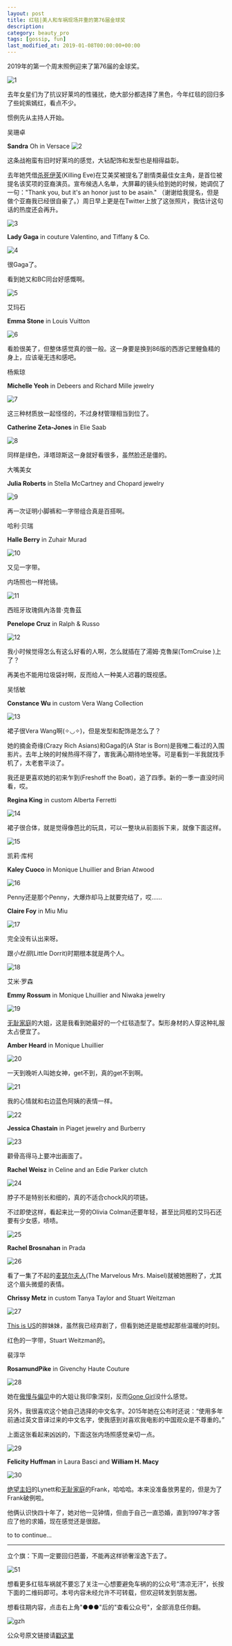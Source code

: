 ```yaml
---
layout: post
title: 红毯|美人和车祸现场并重的第76届金球奖
description: 
category: beauty_pro
tags: [gossip, fun]
last_modified_at: 2019-01-08T00:00:00+00:00
---
```


2019年的第一个周末照例迎来了第76届的金球奖。

![1](/../assets/img/2019-01-08/1.jpg)

去年女星们为了抗议好莱坞的性骚扰，绝大部分都选择了黑色，今年红毯的回归多了些姹紫嫣红，看点不少。

惯例先从主持人开始。


吴珊卓

__Sandra__ Oh in Versace
![2](/../assets/img/2019-01-08/2-sandra-oh-inVersace.jpg)

这条战袍蛮有旧时好莱坞的感觉，大钻配饰和发型也是相得益彰。

去年她凭借[杀死伊芙](https://zh.wikipedia.org/wiki/%E6%AE%BA%E6%AD%BB%E4%BC%8A%E8%8A%99)(Killing Eve)在艾美奖被提名了剧情类最佳女主角，是首位被提名该奖项的亚裔演员。宣布候选人名单，大屏幕的镜头给到她的时候，她调侃了一句："Thank you, but it's an honor just to be asain." （谢谢给我提名，但是做个亚裔我已经很自豪了。）周日早上更是在Twitter上放了这张照片，我估计这句话的热度还会再升。

![3](/../assets/img/2019-01-08/3.jpg)


__Lady Gaga__ in couture Valentino, and Tiffany & Co.

![4](/../assets/img/2019-01-08/4.jpg)

很Gaga了。

看到她又和BC同台好感慨啊。

![5](/../assets/img/2019-01-08/5.jpg)


艾玛石

__Emma Stone__ in Louis Vuitton

![6](/../assets/img/2019-01-08/6.jpg)

看脸很美了，但整体感觉真的很一般。这一身要是换到86版的西游记里鲤鱼精的身上，应该毫无违和感吧。


杨紫琼

__Michelle Yeoh__ in Debeers and Richard Mille jewelry

![7](/../assets/img/2019-01-08/7.jpg)

这三种材质放一起怪怪的，不过身材管理相当到位了。


__Catherine Zeta-Jones__ in Elie Saab

![8](/../assets/img/2019-01-08/8.jpg)

同样是绿色，泽塔琼斯这一身就好看很多，虽然脸还是僵的。


大嘴美女

__Julia Roberts__ in Stella McCartney and Chopard jewelry

![9](/../assets/img/2019-01-08/9.jpg)

再一次证明小脚裤和一字带组合真是百搭啊。


哈利·贝瑞

__Halle Berry__ in Zuhair Murad

![10](/../assets/img/2019-01-08/10.jpg)

又见一字带。

内场照也一样抢镜。

![11](/../assets/img/2019-01-08/11.jpg)


西班牙玫瑰佩內洛普·克魯茲

__Penelope Cruz__ in Ralph & Russo

![12](/../assets/img/2019-01-08/12.jpg)

我小时候觉得怎么有这么好看的人啊，怎么就插在了湯姆·克魯屎(TomCruise )上了？

再美也不能用垃圾袋衬啊，反而给人一种美人迟暮的既视感。


吴恬敏

__Constance Wu__ in custom Vera Wang Collection

![13](/../assets/img/2019-01-08/13.jpg)

裙子很Vera Wang啊(✧◡✧)，但是发型和配饰是怎么了？

她的摘金奇缘(Crazy Rich Asians)和Gaga的(A Star is Born)是我唯二看过的入围影片。去年上映的时候热得不得了，害我满心期待地坐等。可是看到一半我就找手机了，太老套平淡了。

我还是更喜欢她的初来乍到(Freshoff the Boat)，追了四季。新的一季一直没时间看，哎。

  
__Regina King__ in custom Alberta Ferretti

![14](/../assets/img/2019-01-08/14.jpg)

裙子很合体，就是觉得像芭比的玩具，可以一整块从前面拆下来，就像下面这样。

![15](/../assets/img/2019-01-08/15.jpg)


凯莉·库柯

__Kaley Cuoco__ in Monique Lhuillier and Brian Atwood

![16](/../assets/img/2019-01-08/16.jpg)

Penny还是那个Penny，大爆炸却马上就要完结了，哎……


__Claire Foy__ in Miu Miu

![17](/../assets/img/2019-01-08/17.jpg)

完全没有认出来呀。

跟*小杜丽*(Little Dorrit)时期根本就是两个人。

![18](/../assets/img/2019-01-08/18.jpg)


艾米·罗森

__Emmy Rossum__ in Monique Lhuillier and Niwaka jewelry

![19](/../assets/img/2019-01-08/19.jpg)

[无耻家庭](https://zh.wikipedia.org/wiki/%E7%84%A1%E6%81%A5%E4%B9%8B%E5%BE%92_(%E7%BE%8E%E5%9C%8B%E9%9B%BB%E8%A6%96%E5%8A%87))的大姐，这是我看到她最好的一个红毯造型了。梨形身材的人穿这种礼服太占便宜了。


__Amber Heard__ in Monique Lhuillier

![20](/../assets/img/2019-01-08/20.jpg)

一天到晚听人叫她女神，get不到，真的get不到啊。

![21](/../assets/img/2019-01-08/21.jpg)

我的心情就和右边蓝色阿姨的表情一样。

![22](/../assets/img/2019-01-08/22.jpg)


__Jessica Chastain__ in Piaget jewelry and Burberry

![23](/../assets/img/2019-01-08/23.jpg)

颧骨高得马上要冲出画面了。


__Rachel Weisz__ in Celine and an Edie Parker clutch

![24](/../assets/img/2019-01-08/24.jpg)

脖子不是特别长和细的，真的不适合chock风的项链。

不过即使这样，看起来比一旁的Olivia Colman还要年轻，甚至比同框的艾玛石还要有少女感，啧啧。

![25](/../assets/img/2019-01-08/25.jpg)


__Rachel Brosnahan__ in Prada

![26](/../assets/img/2019-01-08/26.jpg)

看了一集了不起的[麦瑟尔夫人](https://en.wikipedia.org/wiki/The_Marvelous_Mrs._Maisel)(The Marvelous Mrs. Maisel)就被她圈粉了，尤其这个眉头微蹙的表情。


__Chrissy Metz__ in custom Tanya Taylor and Stuart Weitzman

![27](/../assets/img/2019-01-08/27.jpg)

[This is US](https://en.wikipedia.org/wiki/This_Is_Us_(TV_series))的胖妹妹，虽然我已经弃剧了，但看到她还是能想起那些温暖的时刻。

红色的一字带，Stuart Weitzman的。

 
裴淳华

__RosamundPike__ in Givenchy Haute Couture

![28](/../assets/img/2019-01-08/28.jpg)

她在[傲慢与偏见](https://zh.wikipedia.org/wiki/%E5%82%B2%E6%85%A2%E8%88%87%E5%81%8F%E8%A6%8B_(2005%E5%B9%B4%E9%9B%BB%E5%BD%B1))中的大姐让我印象深刻，反而[Gone Girl](https://en.wikipedia.org/wiki/Gone_Girl_(film))没什么感觉。


另外，我很喜欢这个她自己选择的中文名字。2015年她在公布时还说：“使用多年前通过英文音译过来的中文名字，使我感到对喜欢我电影的中国观众是不尊重的。”

上面这张看起来凶凶的，下面这张内场照感觉亲切一点。

![29](/../assets/img/2019-01-08/29.jpg)


__Felicity Huffman__ in Laura Basci and __William H. Macy__

![30](/../assets/img/2019-01-08/30.jpg)

[绝望主妇](https://zh.wikipedia.org/wiki/%E7%BB%9D%E6%9C%9B%E7%9A%84%E4%B8%BB%E5%A6%87)的Lynett和[无耻家庭](https://zh.wikipedia.org/wiki/%E7%84%A1%E6%81%A5%E4%B9%8B%E5%BE%92_(%E7%BE%8E%E5%9C%8B%E9%9B%BB%E8%A6%96%E5%8A%87))的Frank，哈哈哈。本来没准备放男星的，但是为了Frank破例啦。

他俩认识快四十年了，她对他一见钟情，但由于自己一直恐婚，直到1997年才答应了他的求婚，现在感觉还是很甜。

to to continue...

<hr>

立个旗：下周一定要回归芭蕾，不能再这样骄奢淫逸下去了。

![51](/../assets/img/2019-01-08/51.gif)

想看更多红毯车祸就不要忘了关注一心想要避免车祸的的公众号“清凉无汗”，长按下面的二维码即可。本号内容未经允许不可转载，但欢迎转发到朋友圈。

想看往期内容，点击右上角"●●●"后的"查看公众号"，全部消息任你翻。

![gzh](/../assets/img/gzh.png)

公众号原文链接请[戳这里](https://mp.weixin.qq.com/s/jAY1hnSgAHpmUYg-sAGeuw)